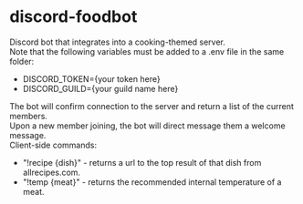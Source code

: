 # discord-foodbot
Discord bot that integrates into a cooking-themed server.  
Note that the following variables must be added to a .env file in the same folder:  
+ DISCORD_TOKEN={your token here}  
+ DISCORD_GUILD={your guild name here}  
<!-- end of the list -->  
The bot will confirm connection to the server and return a list of the current members.  
Upon a new member joining, the bot will direct message them a welcome message.  
Client-side commands:  
+ "!recipe {dish}" - returns a url to the top result of that dish from allrecipes.com.  
+ "!temp {meat}" - returns the recommended internal temperature of a meat.  
<!-- end of the list -->  
